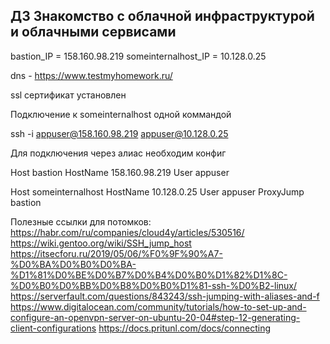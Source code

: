 ## ДЗ Знакомство с облачной инфраструктурой и облачными сервисами

bastion_IP = 158.160.98.219
someinternalhost_IP = 10.128.0.25

dns - https://www.testmyhomework.ru/

ssl сертификат установлен

Подключение к someinternalhost одной коммандой

ssh -i appuser@158.160.98.219 appuser@10.128.0.25


Для подключения через алиас необходим конфиг

Host bastion
  HostName 158.160.98.219
  User appuser

Host someinternalhost
  HostName 10.128.0.25
  User appuser
  ProxyJump bastion

Полезные ссылки для потомков:
https://habr.com/ru/companies/cloud4y/articles/530516/
https://wiki.gentoo.org/wiki/SSH_jump_host
https://itsecforu.ru/2019/05/06/%F0%9F%90%A7-%D0%BA%D0%B0%D0%BA-%D1%81%D0%BE%D0%B7%D0%B4%D0%B0%D1%82%D1%8C-%D0%B0%D0%BB%D0%B8%D0%B0%D1%81-ssh-%D0%B2-linux/
https://serverfault.com/questions/843243/ssh-jumping-with-aliases-and-f
https://www.digitalocean.com/community/tutorials/how-to-set-up-and-configure-an-openvpn-server-on-ubuntu-20-04#step-12-generating-client-configurations
https://docs.pritunl.com/docs/connecting
